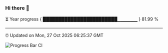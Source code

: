 ### Hi there 👋

⏳ Year progress { ████████████████████████▁▁▁▁▁▁ } 81.99 %

---

⏰ Updated on Mon, 27 Oct 2025 06:25:37 GMT

![Progress Bar CI](https://github.com/liununu/liununu/workflows/Progress%20Bar%20CI/badge.svg)
